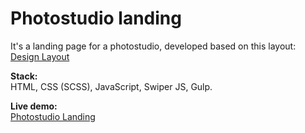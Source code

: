 # Photostudio landing
It's a landing page for a photostudio, developed based on this layout:
[Design Layout](https://drive.google.com/file/d/1vAc75iE8djlMB7lPnXv5WIid_FEQofR5/view)

**Stack:**  
HTML, CSS (SCSS), JavaScript, Swiper JS, Gulp.

**Live demo:**  
[Photostudio Landing](https://andriiam.github.io/photostudio/)

